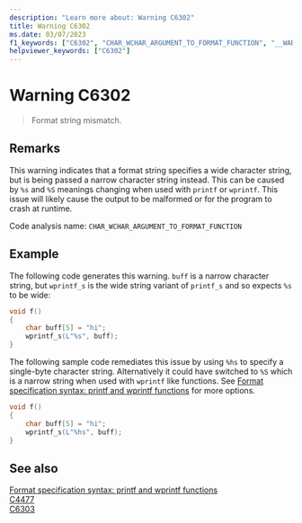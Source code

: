 ```yaml
---
description: "Learn more about: Warning C6302"
title: Warning C6302
ms.date: 03/07/2023
f1_keywords: ["C6302", "CHAR_WCHAR_ARGUMENT_TO_FORMAT_FUNCTION", "__WARNING_CHAR_WCHAR_ARGUMENT_TO_FORMAT_FUNCTION"]
helpviewer_keywords: ["C6302"]
---
```

# Warning C6302

> Format string mismatch.

## Remarks

This warning indicates that a format string specifies a wide character string, but is being passed a narrow character string instead. This can be caused by `%s` and `%S` meanings changing when used with `printf` or `wprintf`. This issue will likely cause the output to be malformed or for the program to crash at runtime.

Code analysis name: `CHAR_WCHAR_ARGUMENT_TO_FORMAT_FUNCTION`

## Example

The following code generates this warning. `buff` is a narrow character string, but `wprintf_s` is the wide string variant of `printf_s` and so expects `%s` to be wide:

```cpp
void f()
{
    char buff[5] = "hi";
    wprintf_s(L"%s", buff);
}
```

The following sample code remediates this issue by using `%hs` to specify a single-byte character string.  Alternatively it could have switched to `%S` which is a narrow string when used with `wprintf` like functions. See [Format specification syntax: printf and wprintf functions](../c-runtime-library/format-specification-syntax-printf-and-wprintf-functions.md) for more options.

```cpp
void f()
{
    char buff[5] = "hi";
    wprintf_s(L"%hs", buff);
}
```

## See also

[Format specification syntax: printf and wprintf functions](../c-runtime-library/format-specification-syntax-printf-and-wprintf-functions.md)\
[C4477](../error-messages/compiler-warnings/C4477.md)\
[C6303](./C6303.md)
